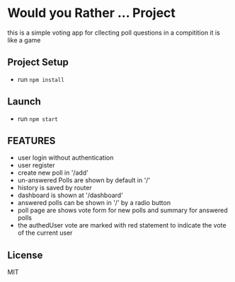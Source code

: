 # Would you Rather ... Project

this is a simple voting app for cllecting poll questions in a compitition it is like a game

## Project Setup

- run `npm install`

## Launch

- run `npm start`

## FEATURES

- user login without authentication
- user register
- create new poll in '/add'
- un-answered Polls are shown by default in '/'
- history is saved by router
- dashboard is shown at '/dashboard'
- answered polls can be shown in '/' by a radio button
- poll page are shows vote form for new polls and summary for answered polls
- the authedUser vote are marked with red statement to indicate the vote of the current user


## License

MIT
